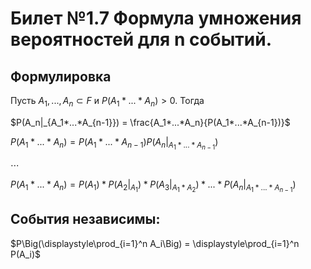 # Билет №1.7 Формула умножения вероятностей для  n  событий.

## Формулировка

Пусть $A_1, ..., A_n \subset F$ и $P(A_1*...*A_n) > 0$. Тогда  

$P(A_n|_{A_1*...*A_{n-1}}) = \frac{A_1*...*A_n}{P(A_1*...*A_{n-1})}$ 

$P(A_1*...*A_n) = P(A_1*...*A_{n-1})P(A_n|_{A_1*...*A_{n-1}})$

$\cdots$

$P(A_1*...*A_n) = P(A_1) * P(A_2|_{A_1}) * P(A_3|_{A_1*A_2}) * ... * P(A_n|_{A_1*...*A_{n-1}})$ 

## События независимы:  
 
$P\Big(\displaystyle\prod_{i=1}^n A_i\Big) = \displaystyle\prod_{i=1}^n P(A_i)$
